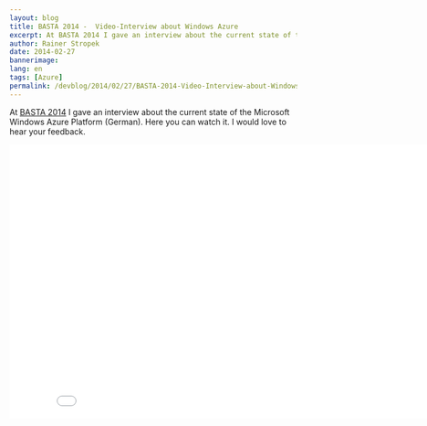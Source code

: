```yaml
---
layout: blog
title: BASTA 2014 -  Video-Interview about Windows Azure
excerpt: At BASTA 2014 I gave an interview about the current state of the Microsoft Windows Azure Platform (German). Here you can watch it. I would love to hear your feedback.
author: Rainer Stropek
date: 2014-02-27
bannerimage: 
lang: en
tags: [Azure]
permalink: /devblog/2014/02/27/BASTA-2014-Video-Interview-about-Windows-Azure
---
```


<p>At <a href="http://www.basta.net" target="_blank">BASTA 2014</a> I gave an interview about the current state of the Microsoft Windows Azure Platform (German). Here you can watch it. I would love to hear your feedback.</p><div class="videoWrapper">
  <iframe width="853" height="480" src="//www.youtube.com/embed/jRgzfBIU5rI?list=UU2X1sDzeThjT5RpUs7jIpzQ" frameborder="0" allowfullscreen="allowfullscreen"></iframe>
</div>